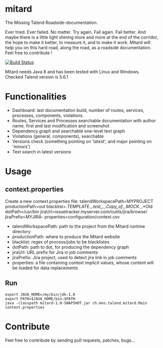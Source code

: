 # mitard
The Missing Talend Roadside-documentation.

Ever tried. Ever failed. No matter. Try again. Fail again. Fail better. And maybe there is a little light shining more and more at the end of the corridor, the hope to make it better, to measure it, and to make it work. Mitard will help you on this hard road, along the road, as a roadside documentation. Feel free to contribute !

[![Build Status](https://travis-ci.org/dutoitc/mitard.svg?branch=master)](https://travis-ci.org/dutoitc/mitard)

Mitard needs Java 8 and has been tested with Linux and Windows. Checked Talend version is 5.6.1

# Functionalities
* Dashboard: last documentation build, number of routes, services, processes, components, violations.
* Routes, Services and Processes searchable documentation with author name, first and last modification and screenshot
* Dependency graph and searchable one-level text graph
* Violations (general, components), searchable
* Versions check (something pointing on 'latest', and major pointing on 'minors')
* Text search in latest versions

# Usage
## context.properties
Create a new context.properties file:
    talendWorkspacePath=MYPROJECT
    productionPath=out
    blacklist=.*TEMPLATE.*,.*test_.*,.*Copy_of.*,.*MOCK.*,.*Old
    dotPath=/usr/bin
    jiraUrl=issuetracker.myserver.com/outils/jira/browse/
    jiraPrefix=MYJIRA-
    properties=configuration/context.csv
* talendWorkspacePath: path to the project from the Mitard runtime directory
* productionPath: where to produce the Mitard website
* blacklist: regex of process/jobs to be blacklistes
* dotPath: path to dot, for producing the dependency graph
* jiraUrl: URL prefix for Jira in job comments
* jiraPrefix: Jira project, used to detect jira link in job comments
* properties: a file containing context implicit values, whose content will be loaded for data replacements

## Run
    export JAVA_HOME=/my/bin/jdk-1.8
    export PATH=$JAVA_HOME/bin:$PATH
    java -classpath mitard-1.0-SNAPSHOT.jar ch.mno.talend.mitard.Main context.properties



# Contribute
Feel free to contribute by sending pull requests, patches, bugs...
